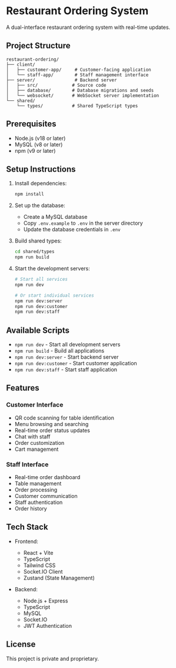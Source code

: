 # Restaurant Ordering System

A dual-interface restaurant ordering system with real-time updates.

## Project Structure

```
restaurant-ordering/
├── client/
│   ├── customer-app/     # Customer-facing application
│   └── staff-app/        # Staff management interface
├── server/               # Backend server
│   ├── src/             # Source code
│   ├── database/        # Database migrations and seeds
│   └── websocket/       # WebSocket server implementation
└── shared/
    └── types/           # Shared TypeScript types
```

## Prerequisites

- Node.js (v18 or later)
- MySQL (v8 or later)
- npm (v9 or later)

## Setup Instructions

1. Install dependencies:
   ```bash
   npm install
   ```

2. Set up the database:
   - Create a MySQL database
   - Copy `.env.example` to `.env` in the server directory
   - Update the database credentials in `.env`

3. Build shared types:
   ```bash
   cd shared/types
   npm run build
   ```

4. Start the development servers:
   ```bash
   # Start all services
   npm run dev

   # Or start individual services
   npm run dev:server
   npm run dev:customer
   npm run dev:staff
   ```

## Available Scripts

- `npm run dev` - Start all development servers
- `npm run build` - Build all applications
- `npm run dev:server` - Start backend server
- `npm run dev:customer` - Start customer application
- `npm run dev:staff` - Start staff application

## Features

### Customer Interface
- QR code scanning for table identification
- Menu browsing and searching
- Real-time order status updates
- Chat with staff
- Order customization
- Cart management

### Staff Interface
- Real-time order dashboard
- Table management
- Order processing
- Customer communication
- Staff authentication
- Order history

## Tech Stack

- Frontend:
  - React + Vite
  - TypeScript
  - Tailwind CSS
  - Socket.IO Client
  - Zustand (State Management)

- Backend:
  - Node.js + Express
  - TypeScript
  - MySQL
  - Socket.IO
  - JWT Authentication

## License

This project is private and proprietary. 